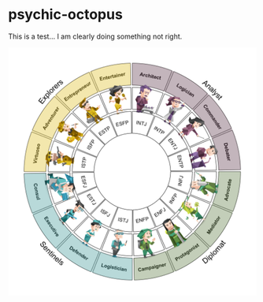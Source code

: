 # psychic-octopus

This is a test... I am clearly doing something not right.

![image](https://raw.githubusercontent.com/chichacha/psychic-octopus/psychic-octopus/PersonalitiesChart_240.png)
